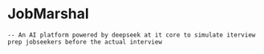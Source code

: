 # JobMarshal
    -- An AI platform powered by deepseek at it core to simulate iterview prep jobseekers before the actual interview